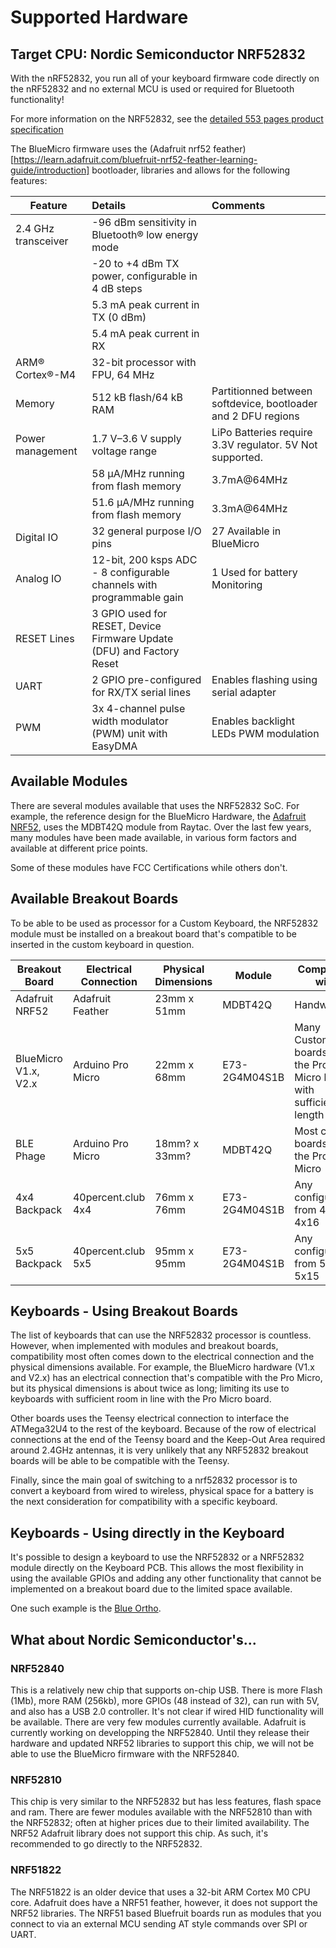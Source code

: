 # Supported Hardware

## Target CPU: Nordic Semiconductor NRF52832

With the nRF52832, you run all of your keyboard firmware code directly on the nRF52832 and no external MCU is used or required for Bluetooth functionality!

For more information on the NRF52832, see the [detailed 553 pages product specification](http://infocenter.nordicsemi.com/pdf/nRF52832_PS_v1.4.pdf)

The BlueMicro firmware uses the (Adafruit nrf52 feather)[https://learn.adafruit.com/bluefruit-nrf52-feather-learning-guide/introduction] bootloader, libraries and allows for the following features:

| Feature              | Details                                           | Comments  |
| -------------------- |:------------------------------------------------- |:----- |
| 2.4 GHz transceiver  | -96 dBm sensitivity in Bluetooth® low energy mode |  |
|                      | -20 to +4 dBm TX power, configurable in 4 dB steps  |    |
|                      | 5.3 mA peak current in TX (0 dBm)     |     |
|                      | 5.4 mA peak current in RX             |     |
| ARM® Cortex®-M4      | 32-bit processor with FPU, 64 MHz     |     |
| Memory               | 512 kB flash/64 kB RAM                | Partitionned between softdevice, bootloader and 2 DFU regions |
| Power management     | 1.7 V–3.6 V supply voltage range      | LiPo Batteries require 3.3V regulator. 5V Not supported.  |
|                      | 58 μA/MHz running from flash memory   | 3.7mA@64MHz |
|                      | 51.6 μA/MHz running from flash memory | 3.3mA@64MHz |
| Digital IO           | 32 general purpose I/O pins           | 27 Available in BlueMicro |
| Analog IO            | 12-bit, 200 ksps ADC - 8 configurable channels with programmable gain | 1 Used for battery Monitoring |
| RESET Lines          | 3 GPIO used for RESET, Device Firmware Update (DFU) and Factory Reset |  |
| UART                 | 2 GPIO pre-configured for RX/TX serial lines | Enables flashing using serial adapter |
| PWM                  | 3x 4-channel pulse width modulator (PWM) unit with EasyDMA | Enables backlight LEDs PWM modulation |


## Available Modules

There are several modules available that uses the NRF52832 SoC.
For example, the reference design for the BlueMicro Hardware, the [Adafruit NRF52](https://learn.adafruit.com/bluefruit-nrf52-feather-learning-guide/downloads), uses the MDBT42Q module from Raytac.  Over the last few years, many modules have been made available, in various form factors and available at different price points.

Some of these modules have FCC Certifications while others don't.


## Available Breakout Boards

To be able to be used as processor for a Custom Keyboard, the NRF52832 module must be installed on a breakout board that's compatible to be inserted in the custom keyboard in question.


| Breakout Board       | Electrical Connection | Physical Dimensions    | Module        | Compatible with |
| -------------------- | --------------------- | ---------------------- | ------------- | --------------- |
| Adafruit NRF52       | Adafruit Feather      | 23mm x 51mm            | MDBT42Q       | Handwired       |
| BlueMicro V1.x, V2.x | Arduino Pro Micro     | 22mm x 68mm            | E73-2G4M04S1B | Many Custom boards using the Pro Micro but with sufficient length |
| BLE Phage            | Arduino Pro Micro     | 18mm? x 33mm?          | MDBT42Q       | Most custom boards using the Pro Micro |
| 4x4 Backpack         | 40percent.club 4x4    | 76mm x 76mm            | E73-2G4M04S1B | Any configuration from 4x4 to 4x16 |
| 5x5 Backpack         | 40percent.club 5x5    | 95mm x 95mm            | E73-2G4M04S1B | Any configuration from 5x5 to 5x15 |


## Keyboards - Using Breakout Boards

The list of keyboards that can use the NRF52832 processor is countless.  However, when implemented with modules and breakout boards, compatibility most often comes down to the electrical connection and the physical dimensions available.
For example, the BlueMicro hardware (V1.x and V2.x) has an electrical connection that's compatible with the Pro Micro, but its physical dimensions is about twice as long; limiting its use to keyboards with sufficient room in line with the Pro Micro board.

Other boards uses the Teensy electrical connection to interface the ATMega32U4 to the rest of the keyboard.  Because of the row of electrical connections at the end of the Teensy board and the Keep-Out Area required around 2.4GHz antennas, it is very unlikely that any NRF52832 breakout boards will be able to be compatible with the Teensy.

Finally, since the main goal of switching to a nrf52832 processor is to convert a keyboard from wired to wireless, physical space for a battery is the next consideration for compatibility with a specific keyboard.


## Keyboards - Using directly in the Keyboard

It's possible to design a keyboard to use the NRF52832 or a NRF52832 module directly on the Keyboard PCB.  This allows the most flexibility in using the available GPIOs and adding any other functionality that cannot be implemented on a breakout board due to the limited space available.

One such example is the [Blue Ortho](https://imgur.com/a/p3ZXnPM#wDFujG6).


## What about Nordic Semiconductor's...

### NRF52840

This is a relatively new chip that supports on-chip USB.  There is more Flash (1Mb), more RAM (256kb), more GPIOs (48 instead of 32), can run with 5V, and also has a USB 2.0 controller.  It's not clear if wired HID functionality will be available.  There are very few modules currently available.  Adafruit is currently working on developping the NRF52840.  Until they release their hardware and updated NRF52 libraries to support this chip, we will not be able to use the BlueMicro firmware with the NRF52840.


### NRF52810

This chip is very similar to the NRF52832 but has less features, flash space and ram. There are fewer modules available with the NRF52810 than with the NRF52832; often at higher prices due to their limited availability.  The NRF52 Adafruit library does not support this chip.  As such, it's recommended to go directly to the NRF52832.


### NRF51822

The NRF51822 is an older device that uses a 32-bit ARM Cortex M0 CPU core.  Adafruit does have a NRF51 feather, however, it does not support the NRF52 libraries.  The NRF51 based Bluefruit boards run as modules that you connect to via an external MCU sending AT style commands over SPI or UART. 